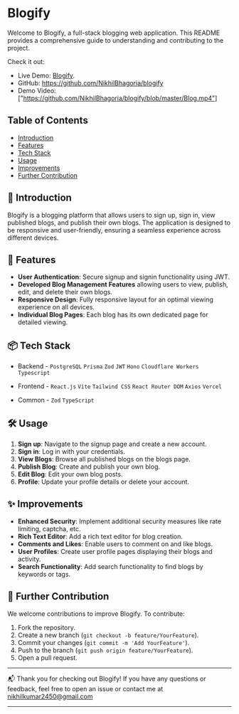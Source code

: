 # Blogify

Welcome to Blogify, a full-stack blogging web application. This README provides a comprehensive guide to understanding and contributing to the project. 

Check it out:
- Live Demo: [Blogify](https://blogify-plum-psi.vercel.app/).
- GitHub: https://github.com/NikhilBhagoria/blogify
- Demo Video: ["https://github.com/NikhilBhagoria/blogify/blob/master/Blog.mp4"]


## Table of Contents

- [Introduction](#introduction)
- [Features](#features)
- [Tech Stack](#tech-stack)
- [Usage](#usage)
- [Improvements](#improvements)
- [Further Contribution](#further-contribution)

## 🚀 Introduction

Blogify is a blogging platform that allows users to sign up, sign in, view published blogs, and publish their own blogs. The application is designed to be responsive and user-friendly, ensuring a seamless experience across different devices.

## 📝 Features

- **User Authentication**: Secure signup and signin functionality using JWT.
- **Developed Blog Management Features** allowing users to view, publish, edit, and delete their own blogs.
- **Responsive Design**: Fully responsive layout for an optimal viewing experience on all devices.
- **Individual Blog Pages**: Each blog has its own dedicated page for detailed viewing.

## 📦 Tech Stack

- Backend - `PostgreSQL` `Prisma` `Zod` `JWT` `Hono` `Cloudflare Workers` `Typescript`

- Frontend - `React.js` `Vite` `Tailwind CSS` `React Router DOM` `Axios` `Vercel`

- Common - `Zod` `TypeScript`

## 🛠️ Usage

1. **Sign up**: Navigate to the signup page and create a new account.
2. **Sign in**: Log in with your credentials.
3. **View Blogs**: Browse all published blogs on the blogs page.
4. **Publish Blog**: Create and publish your own blog.
5. **Edit Blog**: Edit your own blog posts.
6. **Profile**: Update your profile details or delete your account.

## ✨ Improvements

- **Enhanced Security**: Implement additional security measures like rate limiting, captcha, etc.
- **Rich Text Editor**: Add a rich text editor for blog creation.
- **Comments and Likes**: Enable users to comment on and like blogs.
- **User Profiles**: Create user profile pages displaying their blogs and activity.
- **Search Functionality**: Add search functionality to find blogs by keywords or tags.

## 🌟 Further Contribution

We welcome contributions to improve Blogify. To contribute:

1. Fork the repository.
2. Create a new branch (`git checkout -b feature/YourFeature`).
3. Commit your changes (`git commit -m 'Add YourFeature'`).
4. Push to the branch (`git push origin feature/YourFeature`).
5. Open a pull request.

---

📬 Thank you for checking out Blogify! If you have any questions or feedback, feel free to open an issue or contact me at nikhilkumar2450@gmail.com

---